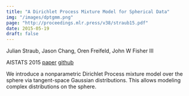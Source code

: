 ```yaml
---
title: "A Dirichlet Process Mixture Model for Spherical Data"
img: "/images/dptgmm.png"
page: "http://proceedings.mlr.press/v38/straub15.pdf"
date: 2015-05-19
draft: false
---
```

Julian Straub, Jason Chang, Oren Freifeld, John W Fisher III

AISTATS 2015
[paper](http://proceedings.mlr.press/v38/straub15.pdf)
[github](https://github.com/jstraub/dpMM)

We introduce a nonparametric Dirichlet Process mixture model over the sphere via tangent-space Gaussian distributions. This allows modeling complex distributions on the sphere.
